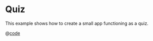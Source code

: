 # Quiz
This example shows how to create a small app functioning as a quiz.

<ShowApp class-example-name="quiz" />

@[code](App.js)
